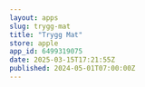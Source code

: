 ```yaml
---
layout: apps
slug: trygg-mat
title: "Trygg Mat"
store: apple
app_id: 6499319075
date: 2025-03-15T17:21:55Z
published: 2024-05-01T07:00:00Z
---
```

